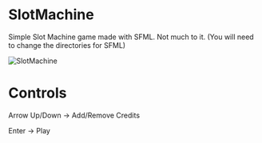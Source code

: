 # SlotMachine
Simple Slot Machine game made with SFML. Not much to it.
(You will need to change the directories for SFML)

![SlotMachine](https://user-images.githubusercontent.com/17280945/56952762-f5547300-6b32-11e9-944f-b8d05bc51d59.png)

# Controls

Arrow Up/Down -> Add/Remove Credits

Enter         -> Play
